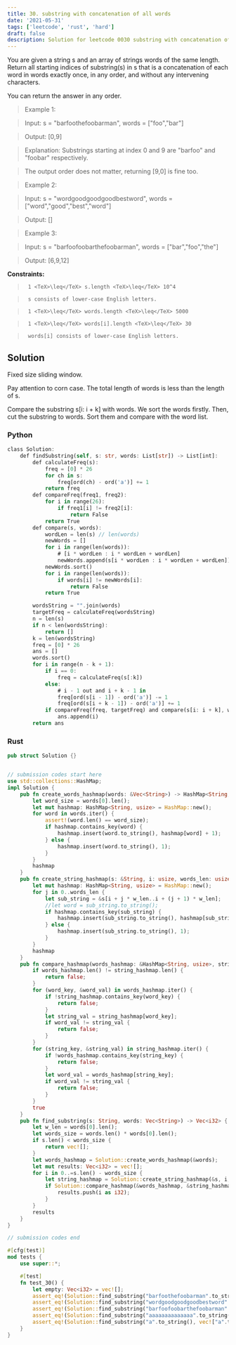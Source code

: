 ```yaml
---
title: 30. substring with concatenation of all words
date: '2021-05-31'
tags: ['leetcode', 'rust', 'hard']
draft: false
description: Solution for leetcode 0030 substring with concatenation of all words
---
```


 

  You are given a string s and an array of strings words of the same length. Return all starting indices of substring(s) in s that is a concatenation of each word in words exactly once, in any order, and without any intervening characters.

  You can return the answer in any order.

   

 >   Example 1:

  

 >   Input: s <TeX>=</TeX> "barfoothefoobarman", words <TeX>=</TeX> ["foo","bar"]

 >   Output: [0,9]

 >   Explanation: Substrings starting at index 0 and 9 are "barfoo" and "foobar" respectively.

 >   The output order does not matter, returning [9,0] is fine too.

  

 >   Example 2:

  

 >   Input: s <TeX>=</TeX> "wordgoodgoodgoodbestword", words <TeX>=</TeX> ["word","good","best","word"]

 >   Output: []

  

 >   Example 3:

  

 >   Input: s <TeX>=</TeX> "barfoofoobarthefoobarman", words <TeX>=</TeX> ["bar","foo","the"]

 >   Output: [6,9,12]

  

   

  **Constraints:**

  

 >   	1 <TeX>\leq</TeX> s.length <TeX>\leq</TeX> 10^4

 >   	s consists of lower-case English letters.

 >   	1 <TeX>\leq</TeX> words.length <TeX>\leq</TeX> 5000

 >   	1 <TeX>\leq</TeX> words[i].length <TeX>\leq</TeX> 30

 >   	words[i] consists of lower-case English letters.


## Solution
Fixed size sliding window.

Pay attention to corn case. The total length of words is less than the length of s. 

Compare the substring s[i: i + k] with words. We sort the words firstly. Then, cut the substring to words. Sort them and compare with the word list.

### Python
```rust
class Solution:
    def findSubstring(self, s: str, words: List[str]) -> List[int]:
        def calculateFreq(s):
            freq = [0] * 26
            for ch in s:
                freq[ord(ch) - ord('a')] += 1
            return freq
        def compareFreq(freq1, freq2):
            for i in range(26):
                if freq1[i] != freq2[i]:
                    return False
            return True
        def compare(s, words):
            wordLen = len(s) // len(words)
            newWords = []
            for i in range(len(words)):
                # [i * wordLen : i * wordLen + wordLen]
                newWords.append(s[i * wordLen : i * wordLen + wordLen])
            newWords.sort()
            for i in range(len(words)):
                if words[i] != newWords[i]:
                    return False
            return True

        wordsString = "".join(words)
        targetFreq = calculateFreq(wordsString)
        n = len(s)
        if n < len(wordsString):
            return []
        k = len(wordsString)
        freq = [0] * 26
        ans = []
        words.sort()
        for i in range(n - k + 1):
            if i == 0:
                freq = calculateFreq(s[:k])
            else:
                # i - 1 out and i + k - 1 in
                freq[ord(s[i - 1]) - ord('a')] -= 1
                freq[ord(s[i + k - 1]) - ord('a')] += 1
            if compareFreq(freq, targetFreq) and compare(s[i: i + k], words):
                ans.append(i)
        return ans
```
### Rust
```rust
pub struct Solution {}


// submission codes start here
use std::collections::HashMap;
impl Solution {
    pub fn create_words_hashmap(words: &Vec<String>) -> HashMap<String, usize> {
        let word_size = words[0].len();
        let mut hashmap: HashMap<String, usize> = HashMap::new();
        for word in words.iter() {
            assert!(word.len() == word_size);
            if hashmap.contains_key(word) {
                hashmap.insert(word.to_string(), hashmap[word] + 1);
            } else {
                hashmap.insert(word.to_string(), 1);
            }
        }
        hashmap
    }
    pub fn create_string_hashmap(s: &String, i: usize, words_len: usize, w_len: usize) -> HashMap<String, usize> {
        let mut hashmap: HashMap<String, usize> = HashMap::new();
        for j in 0..words_len {
            let sub_string = &s[i + j * w_len..i + (j + 1) * w_len];
            //let word = sub_string.to_string();
            if hashmap.contains_key(sub_string) {
                hashmap.insert(sub_string.to_string(), hashmap[sub_string] + 1);
            } else {
                hashmap.insert(sub_string.to_string(), 1);
            }
        }
        hashmap
    }
    pub fn compare_hashmap(words_hashmap: &HashMap<String, usize>, string_hashmap: &HashMap<String, usize>) -> bool {
        if words_hashmap.len() != string_hashmap.len() {
            return false;
        }
        for (word_key, &word_val) in words_hashmap.iter() {
            if !string_hashmap.contains_key(word_key) {
                return false;
            }
            let string_val = string_hashmap[word_key];
            if word_val != string_val {
                return false;
            }
        }
        for (string_key, &string_val) in string_hashmap.iter() {
            if !words_hashmap.contains_key(string_key) {
                return false;
            }
            let word_val = words_hashmap[string_key];
            if word_val != string_val {
                return false;
            }
        }
        true
    }
    pub fn find_substring(s: String, words: Vec<String>) -> Vec<i32> {
        let w_len = words[0].len();
        let words_size = words.len() * words[0].len();
        if s.len() < words_size {
            return vec![];
        }
        let words_hashmap = Solution::create_words_hashmap(&words);
        let mut results: Vec<i32> = vec![];
        for i in 0..=s.len() - words_size {
            let string_hashmap = Solution::create_string_hashmap(&s, i, words.len(), w_len);
            if Solution::compare_hashmap(&words_hashmap, &string_hashmap) {
                results.push(i as i32);
            }
        }
        results
    }
}

// submission codes end

#[cfg(test)]
mod tests {
    use super::*;

    #[test]
    fn test_30() {
        let empty: Vec<i32> = vec![];
        assert_eq!(Solution::find_substring("barfoothefoobarman".to_string(), vec!["foo".to_string(),"bar".to_string()]), vec![0, 9]);
        assert_eq!(Solution::find_substring("wordgoodgoodgoodbestword".to_string(), vec!["word".to_string(),"good".to_string(), "best".to_string(),"word".to_string()]), empty);
        assert_eq!(Solution::find_substring("barfoofoobarthefoobarman".to_string(), vec!["bar".to_string(), "foo".to_string(), "the".to_string(),]), vec![6, 9, 12]);
        assert_eq!(Solution::find_substring("aaaaaaaaaaaaaa".to_string(), vec!["aa".to_string(), "aa".to_string()]), vec![0,1,2,3,4,5,6,7,8,9,10]);
        assert_eq!(Solution::find_substring("a".to_string(), vec!["a".to_string(), "a".to_string()]), empty);
    }
}

```
